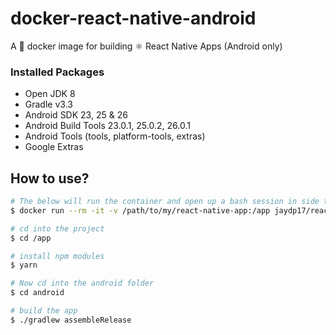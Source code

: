 # docker-react-native-android
A 🐳 docker image for building ⚛ React Native Apps (Android only)

### Installed Packages
- Open JDK 8
- Gradle v3.3
- Android SDK 23, 25 & 26
- Android Build Tools 23.0.1, 25.0.2, 26.0.1
- Android Tools (tools, platform-tools, extras)
- Google Extras

## How to use?
```sh
# The below will run the container and open up a bash session in side the container
$ docker run --rm -it -v /path/to/my/react-native-app:/app jaydp17/react-native:latest bash

# cd into the project
$ cd /app

# install npm modules
$ yarn

# Now cd into the android folder
$ cd android

# build the app
$ ./gradlew assembleRelease
```
